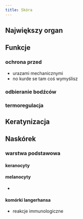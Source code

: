 ```yaml
---
title: Skóra
---
```


## Największy organ
## Funkcje
### ochrona przed
* urazami mechanicznymi
* no kurde se tam coś wymyślisz
### odbieranie bodźców
### termoregulacja
## Keratynizacja
## Naskórek
### warstwa podstawowa
#### keranocyty
#### melanocyty
*
#### komórki langerhansa
* reakcje immunologiczne
###
